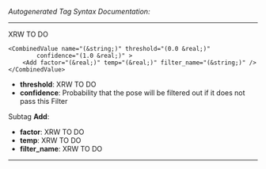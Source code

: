 _Autogenerated Tag Syntax Documentation:_

---
XRW TO DO

```
<CombinedValue name="(&string;)" threshold="(0.0 &real;)"
        confidence="(1.0 &real;)" >
    <Add factor="(&real;)" temp="(&real;)" filter_name="(&string;)" />
</CombinedValue>
```

-   **threshold**: XRW TO DO
-   **confidence**: Probability that the pose will be filtered out if it does not pass this Filter


Subtag **Add**:   

-   **factor**: XRW TO DO
-   **temp**: XRW TO DO
-   **filter_name**: XRW TO DO

---
